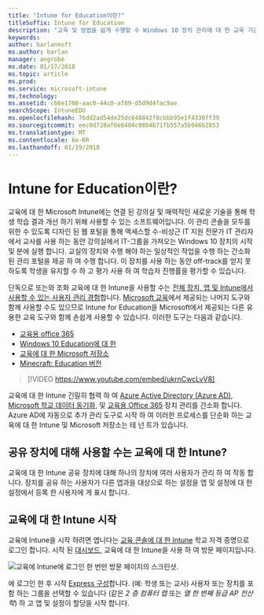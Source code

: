 ```yaml
---
title: "Intune for Education이란?"
titleSuffix: Intune for Education
description: "교육 및 방법을 쉽게 수행할 수 Windows 10 장치 관리에 대 한 교육 기관에 대 한 Intune에 알아봅니다."
keywords: 
author: barlanmsft
ms.author: barlan
manager: angrobe
ms.date: 01/17/2018
ms.topic: article
ms.prod: 
ms.service: microsoft-intune
ms.technology: 
ms.assetid: c66e1700-aac0-44c0-af89-d5d9d4fac9ae
searchScope: IntuneEDU
ms.openlocfilehash: 76dd2ad54de25dc648842f8cbbb95e1f4330ff39
ms.sourcegitcommit: eec0d728af6e8404c08b4b71fb557a5b946b2853
ms.translationtype: MT
ms.contentlocale: ko-KR
ms.lasthandoff: 01/19/2018
---
```

# <a name="what-is-intune-for-education"></a>Intune for Education이란?

교육에 대 한 Microsoft Intune에는 연결 된 강의실 및 매력적인 새로운 기술을 통해 학생 학습 결과 개선 하기 위해 사용할 수 있는 소프트웨어입니다. 이 관리 콘솔을 모두를 위한 수 있도록 디자인 된 웹 포털을 통해 액세스할 수-비상근 IT 지원 전문가 IT 관리자에서 교사를 사용 하는 동안 강의실에서 IT-그룹을 가져오는 Windows 10 장치의 시작 및 분에 실행 합니다. 교실의 장치와 수행 해야 하는 일상적인 작업을 수행 하는 간소화 된 관리 포털을 제공 하 여 수행 합니다. 이 장치를 사용 하는 동안 off-track를 얻지 못하도록 학생을 유지할 수 하 고 평가 사용 하 여 학습자 진행률을 평가할 수 있습니다.

단독으로 또는와 조화 교육에 대 한 Intune을 사용할 수는 [전체 장치, 앱 및 Intune에서 사용할 수 있는 사용자 관리 경험](https://docs.microsoft.com/intune/understand-explore/introduction-to-microsoft-intune)합니다. [Microsoft 교육](https://docs.microsoft.com/education/#pivot=itpro)에서 제공되는 나머지 도구와 함께 사용할 수도 있으므로 Intune for Education을 Microsoft에서 제공되는 다른 유용한 교육 도구와 함께 손쉽게 사용할 수 있습니다. 이러한 도구는 다음과 같습니다.

- [교육용 office 365](https://support.office.com/article/Set-up-Office-365-for-business-6a3a29a0-e616-4713-99d1-15eda62d04fa)
- [Windows 10 Education에 대 한](https://docs.microsoft.com/education/windows)
- [교육에 대 한 Microsoft 저장소](https://docs.microsoft.com/microsoft-store/index?toc=/microsoft-store/education/toc.json)
- [Minecraft: Education 버전](https://docs.microsoft.com/education/windows/school-get-minecraft)

> [!VIDEO https://www.youtube.com/embed/ukrnCwcLvV8]

교육에 대 한 Intune 긴밀히 협력 하 여 [Azure Active Directory (Azure AD)](https://docs.microsoft.com/azure/active-directory/active-directory-administer), [Microsoft 학교 데이터 동기화](https://sds.microsoft.com), 및 [교육용 Office 365](https://support.office.com/article/Get-started-with-Office-365-Education-AB02ABE5-A1EE-458C-B749-5B44416CCF14) 장치 관리를 간소화 합니다. Azure AD에 자동으로 추가 관리 도구로 시작 하 여 이러한 프로세스를 단순화 하는 교육에 대 한 Intune 및 Microsoft 저장소는 테 넌 트가 있습니다.

## <a name="will-intune-for-education-work-for-shared-devices"></a>공유 장치에 대해 사용할 수는 교육에 대 한 Intune?
교육에 대 한 Intune 공유 장치에 대해 하나의 장치에 여러 사용자가 관리 하 여 작동 합니다. 장치를 공유 하는 사용자가 다른 앱과을 대상으로 하는 설정을 앱 및 설정에 대 한 설정에서 등록 한 사용자에 게 표시 합니다.

## <a name="get-started-with-intune-for-education"></a>교육에 대 한 Intune 시작
교육에 Intune을 시작 하려면 엽니다는 [교육 콘솔에 대 한 Intune](https://intuneeducation.portal.azure.com) 학교 자격 증명으로 로그인 합니다. 시작 된 [대시보드](how-do-i-customize-my-dashboard.md), 교육에 대 한 Intune을 사용 하 여 방문 페이지입니다.

![교육에 Intune에 로그인 한 번만 방문 페이지의 스크린샷.](./media/dashboard-001-landing-page.png)

에 로그인 한 후 시작 [Express 구성](what-is-express-configuration.md)합니다. (예: 학생 또는 교사) 사용자 또는 장치를 포함 하는 그룹을 선택할 수 있습니다 (같은 _2 층 컴퓨터 랩_ 또는 _열 한 번째 등급 AP 전산학_) 하 고 앱 및 설정이 할당을 시작 합니다.
